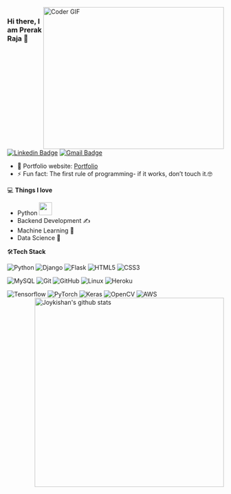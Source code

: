 <img align="right" src="https://cdn.dribbble.com/users/926537/screenshots/4502924/python-2.gif" alt="Coder GIF" width="420" height="330">

### Hi there, I am Prerak Raja 👋
[![Linkedin Badge](https://img.shields.io/badge/-rajaprerak-blue?style=flat-square&logo=Linkedin&logoColor=white&link=https://www.linkedin.com/in/rajaprerak/)](https://www.linkedin.com/in/rajaprerak/)
[![Gmail Badge](https://img.shields.io/badge/-rajaprerak@gmail.com-c14438?style=flat-square&logo=Gmail&logoColor=white&link=mailto:rajaprerak@gmail.com)](mailto:rajaprerak@gmail.com) 

- 🎯 Portfolio website: [Portfolio](https://rajaprerak.github.io/)
- ⚡ Fun fact: The first rule of programming- if it works, don’t touch it.🤓

💻 **Things I love**
- Python <img src="https://media.giphy.com/media/WUlplcMpOCEmTGBtBW/giphy.gif" width="30"> 
- Backend Development ✍️
- Machine Learning 🧐
- Data Science 😬

🛠**Tech Stack**

![Python](https://img.shields.io/badge/-Python-000000?style=flat&logo=python)
![Django](https://img.shields.io/badge/-Django-000000?style=flat&logo=Django)
![Flask](https://img.shields.io/badge/-Flask-000000?style=flat&logo=Flask)
![HTML5](https://img.shields.io/badge/-HTML5-000000?style=flat&logo=HTML5)
![CSS3](https://img.shields.io/badge/-CSS3-000000?style=flat&logo=CSS3)

![MySQL](https://img.shields.io/badge/-MySQL-000000?style=flat&logo=MySQL)
![Git](https://img.shields.io/badge/-Git-000000?style=flat&logo=git&logoColor=F05032)
![GitHub](https://img.shields.io/badge/-GitHub-000000?style=flat&logo=github&logoColor=FFFFFF)
![Linux](https://img.shields.io/badge/-Linux-000000?style=flat&logo=linux&logoColor=FCC624)
![Heroku](https://img.shields.io/badge/-Heroku-000000?style=flat&logo=heroku)

![Tensorflow](https://img.shields.io/badge/-Tensorflow-000000?style=flat&logo=tensorflow)
![PyTorch](https://img.shields.io/badge/-PyTorch-000000?style=flat&logo=pytorch)
![Keras](https://img.shields.io/badge/-Keras-000000?style=flat&logo=keras)
![OpenCV](https://img.shields.io/badge/-OpenCV-000000?style=flat&logo=opencv)
![AWS](https://img.shields.io/badge/-AWS-000000?style=flat&logo=aws&logoColor=FCC624)
<a href="https://gitstats.me/rajaprerak">
    <img width="440" height="auto" align="right" alt="Joykishan's github stats" 
    src="https://github-readme-stats.vercel.app/api?username=rajaprerak&show_icons=true&theme=algolia&count_private=true" />
</a>



